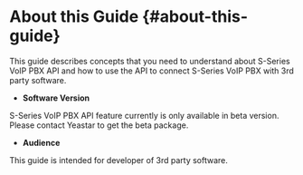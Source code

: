 # About this Guide {#about-this-guide}

This guide describes concepts that you need to understand about S-Series VoIP PBX API and how to use the API to connect S-Series VoIP PBX with 3rd party software.

*   **Software Version**

S-Series VoIP PBX API feature currently is only available in beta version. Please contact Yeastar to get the beta package.

*   **Audience**

This guide is intended for developer of 3rd party software.